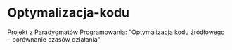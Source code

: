 # Optymalizacja-kodu
Projekt z Paradygmatów Programowania: "Optymalizacja kodu źródłowego – porównanie czasów działania"

